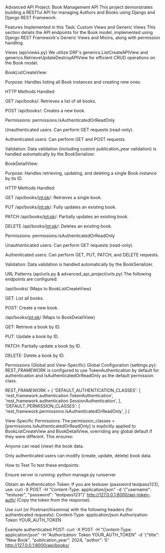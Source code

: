 Advanced API Project: Book Management API
This project demonstrates building a RESTful API for managing Authors and Books using Django and Django REST Framework.

Features Implemented in this Task: Custom Views and Generic Views
This section details the API endpoints for the Book model, implemented using Django REST Framework's Generic Views and Mixins, along with permission handling.

Views (api/views.py)
We utilize DRF's generics.ListCreateAPIView and generics.RetrieveUpdateDestroyAPIView for efficient CRUD operations on the Book model.

BookListCreateView:

Purpose: Handles listing all Book instances and creating new ones.

HTTP Methods Handled:

GET /api/books/: Retrieves a list of all books.

POST /api/books/: Creates a new book.

Permissions: permissions.IsAuthenticatedOrReadOnly

Unauthenticated users: Can perform GET requests (read-only).

Authenticated users: Can perform GET and POST requests.

Validation: Data validation (including custom publication_year validation) is handled automatically by the BookSerializer.

BookDetailView:

Purpose: Handles retrieving, updating, and deleting a single Book instance by its ID.

HTTP Methods Handled:

GET /api/books/<int:pk>/: Retrieves a single book.

PUT /api/books/<int:pk>/: Fully updates an existing book.

PATCH /api/books/<int:pk>/: Partially updates an existing book.

DELETE /api/books/<int:pk>/: Deletes an existing book.

Permissions: permissions.IsAuthenticatedOrReadOnly

Unauthenticated users: Can perform GET requests (read-only).

Authenticated users: Can perform GET, PUT, PATCH, and DELETE requests.

Validation: Data validation is handled automatically by the BookSerializer.

URL Patterns (api/urls.py & advanced_api_project/urls.py)
The following endpoints are configured:

/api/books/ (Maps to BookListCreateView)

GET: List all books.

POST: Create a new book.

/api/books/<int:pk>/ (Maps to BookDetailView)

GET: Retrieve a book by ID.

PUT: Update a book by ID.

PATCH: Partially update a book by ID.

DELETE: Delete a book by ID.

Permissions (Global and View-Specific)
Global Configuration (settings.py):
REST_FRAMEWORK is configured to use TokenAuthentication by default for authentication and IsAuthenticatedOrReadOnly as the default permission class.

REST_FRAMEWORK = {
    'DEFAULT_AUTHENTICATION_CLASSES': [
        'rest_framework.authentication.TokenAuthentication',
        'rest_framework.authentication.SessionAuthentication',
    ],
    'DEFAULT_PERMISSION_CLASSES': [
        'rest_framework.permissions.IsAuthenticatedOrReadOnly',
    ]
}

View-Specific Permissions:
The permission_classes = [permissions.IsAuthenticatedOrReadOnly] is explicitly applied to BookListCreateView and BookDetailView, overriding any global default if they were different. This ensures:

Anyone can read (view) the book data.

Only authenticated users can modify (create, update, delete) book data.

How to Test
To test these endpoints:

Ensure server is running: python manage.py runserver

Obtain an Authentication Token:
If you are testuser (password testpass123), use:
curl -X POST -H "Content-Type: application/json" -d '{"username": "testuser", "password": "testpass123"}' http://127.0.0.1:8000/api-token-auth/
(Copy the token from the response).

Use curl (or Postman/Insomnia) with the following headers (for authenticated requests):
Content-Type: application/json
Authorization: Token YOUR_AUTH_TOKEN

Example authenticated POST:
curl -X POST -H "Content-Type: application/json" -H "Authorization: Token YOUR_AUTH_TOKEN" -d '{"title": "New Book", "publication_year": 2024, "author": 1}' http://127.0.0.1:8000/api/books/